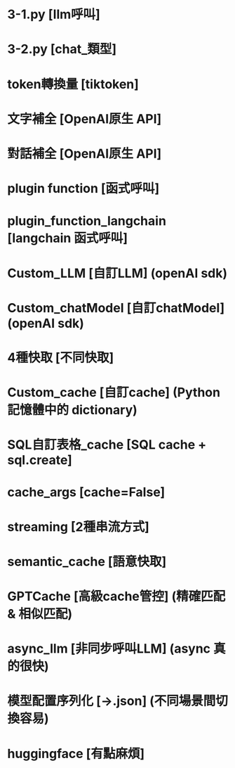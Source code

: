 # 3-1.py  [llm呼叫]
# 3-2.py  [chat_類型]
# token轉換量  [tiktoken]
# 文字補全  [OpenAI原生 API]
# 對話補全  [OpenAI原生 API]
# plugin function  [函式呼叫]
# plugin_function_langchain  [langchain 函式呼叫]
# Custom_LLM  [自訂LLM] (openAI sdk)
# Custom_chatModel  [自訂chatModel] (openAI sdk)
# 4種快取  [不同快取]
# Custom_cache  [自訂cache] (Python 記憶體中的 dictionary)
# SQL自訂表格_cache  [SQL cache + sql.create]
# cache_args  [cache=False]
# streaming  [2種串流方式]
# semantic_cache  [語意快取]
# GPTCache  [高級cache管控] (精確匹配 & 相似匹配)
# async_llm  [非同步呼叫LLM] (async 真的很快)
# 模型配置序列化 [->.json] (不同場景間切換容易)
# huggingface [有點麻煩]




